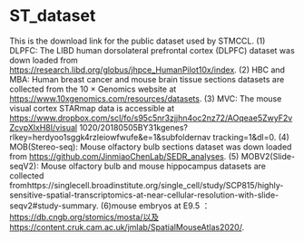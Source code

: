 # ST_dataset
This is the download link for the public dataset used by STMCCL.
(1) DLPFC:	The LIBD human dorsolateral prefrontal cortex (DLPFC) dataset was down loaded from https://research.libd.org/globus/jhpce_HumanPilot10x/index.
(2) HBC and MBA:	Human breast cancer and mouse brain tissue sections datasets are collected from the 10 × Genomics website at https://www.10xgenomics.com/resources/datasets.
(3) MVC:	The mouse visual cortex STARmap data is accessible at https://www.dropbox.com/scl/fo/s95c5nr3zjjhn4oc2nz72/AOqeae5ZwyF2vZcvpXlxH8I/visual 1020/20180505BY31kgenes?rlkey=herdyoo1sggk4rzleiowfwufe&e=1&subfoldernav tracking=1&dl=0.
(4) MOB(Stereo-seq):		Mouse olfactory bulb sections dataset was down loaded from https://github.com/JinmiaoChenLab/SEDR_analyses.
(5) MOBV2(Slide-seqV2):	Mouse olfactory bulb and mouse hippocampus datasets are collected fromhttps://singlecell.broadinstitute.org/single_cell/study/SCP815/highly-sensitive-spatial-transcriptomics-at-near-cellular-resolution-with-slide-seqv2#study-summary.
(6)mouse embryos at E9.5 ：https://db.cngb.org/stomics/mosta/以及https://content.cruk.cam.ac.uk/jmlab/SpatialMouseAtlas2020/.
